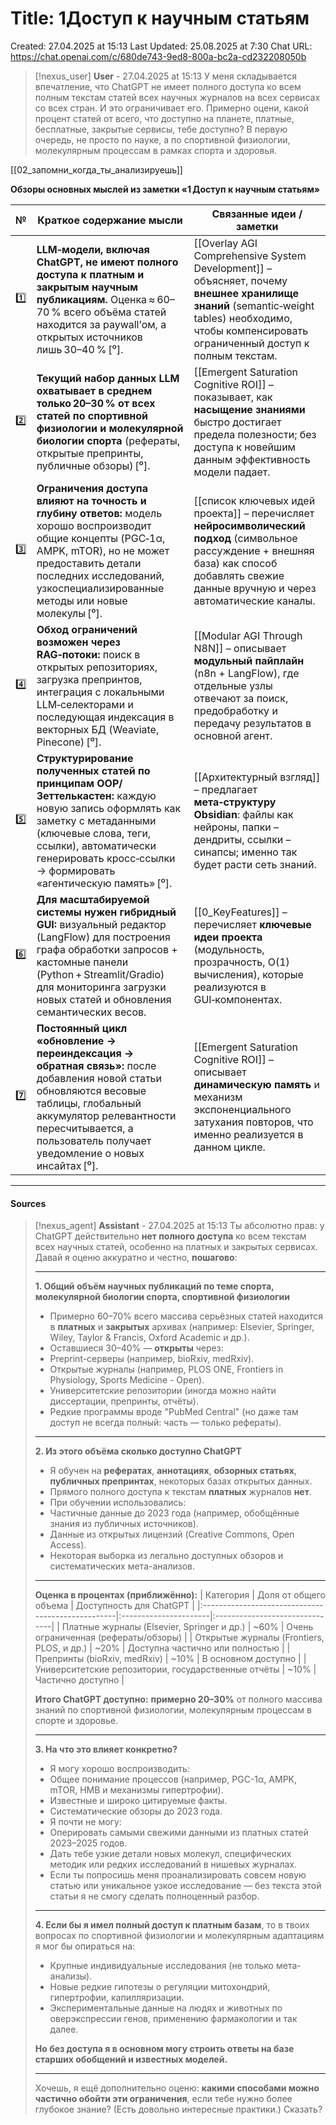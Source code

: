 # Title: 1Доступ к научным статьям

Created: 27.04.2025 at 15:13
Last Updated: 25.08.2025 at 7:30
Chat URL: https://chat.openai.com/c/680de743-9ed8-800a-bc2a-cd232208050b


>[!nexus_user] **User** - 27.04.2025 at 15:13
> У меня складывается впечатление, что ChatGPT не имеет полного доступа ко всем полным текстам статей всех научных журналов на всех сервисах со всех стран. И это ограничивает его. Примерно оцени, какой процент статей от всего, что доступно на планете, платные, бесплатные, закрытые сервисы, тебе доступно? В первую очередь, не просто по науке, а по спортивной физиологии, молекулярным процессам в рамках спорта и здоровья.
<!-- UID: bbb212e1-8c5c-4126-9691-d9c9cff62140 -->

[[02_запомни_когда_ты_анализируешь]]


**Обзоры основных мыслей из заметки «1 Доступ к научным статьям»**  

| №   | Краткое содержание мысли                                                                                                                                                                                                                          | Связанные идеи / заметки                                                                                                                                                                          |
| --- | ------------------------------------------------------------------------------------------------------------------------------------------------------------------------------------------------------------------------------------------------- | ------------------------------------------------------------------------------------------------------------------------------------------------------------------------------------------------- |
| 1️⃣ | **LLM‑модели, включая ChatGPT, не имеют полного доступа к платным и закрытым научным публикациям.** Оценка ≈ 60–70 % всего объёма статей находится за paywall’ом, а открытых источников лишь 30–40 % [⁰].                                         | [[Overlay AGI Comprehensive System Development]] – объясняет, почему **внешнее хранилище знаний** (semantic‑weight tables) необходимо, чтобы компенсировать ограниченный доступ к полным текстам. |
| 2️⃣ | **Текущий набор данных LLM охватывает в среднем только 20–30 % от всех статей по спортивной физиологии и молекулярной биологии спорта** (рефераты, открытые препринты, публичные обзоры) [⁰].                                                     | [[Emergent Saturation Cognitive ROI]] – показывает, как **насыщение знаниями** быстро достигает предела полезности; без доступа к новейшим данным эффективность модели падает.                    |
| 3️⃣ | **Ограничения доступа влияют на точность и глубину ответов:** модель хорошо воспроизводит общие концепты (PGC‑1α, AMPK, mTOR), но не может предоставить детали последних исследований, узкоспециализированные методы или новые молекулы [⁰].      | [[список ключевых идей проекта]] – перечисляет **нейросимволический подход** (символьное рассуждение + внешняя база) как способ добавлять свежие данные вручную и через автоматические каналы.    |
| 4️⃣ | **Обход ограничений возможен через RAG‑потоки:** поиск в открытых репозиториях, загрузка препринтов, интеграция с локальными LLM‑селекторами и последующая индексация в векторных БД (Weaviate, Pinecone) [⁰].                                    | [[Modular AGI Through N8N]] – описывает **модульный пайплайн** (n8n + LangFlow), где отдельные узлы отвечают за поиск, предобработку и передачу результатов в основной агент.                     |
| 5️⃣ | **Структурирование полученных статей по принципам OOP/Зеттелькастен:** каждую новую запись оформлять как заметку с метаданными (ключевые слова, теги, ссылки), автоматически генерировать кросс‑ссылки → формировать «агентическую память» [⁰].   | [[Архитектурный взгляд]] – предлагает **мета‑структуру Obsidian**: файлы как нейроны, папки – дендриты, ссылки – синапсы; именно так будет расти сеть знаний.                                     |
| 6️⃣ | **Для масштабируемой системы нужен гибридный GUI:** визуальный редактор (LangFlow) для построения графа обработки запросов + кастомные панели (Python + Streamlit/Gradio) для мониторинга загрузки новых статей и обновления семантических весов. | [[0_KeyFeatures]] – перечисляет **ключевые идеи проекта** (модульность, прозрачность, O(1) вычисления), которые реализуются в GUI‑компонентах.                                                    |
| 7️⃣ | **Постоянный цикл «обновление → переиндексация → обратная связь»:** после добавления новой статьи обновляются весовые таблицы, глобальный аккумулятор релевантности пересчитывается, а пользователь получает уведомление о новых инсайтах [⁰].    | [[Emergent Saturation Cognitive ROI]] – описывает **динамическую память** и механизм экспоненциального затухания повторов, что именно реализуется в данном цикле.                                 |

---

#### Sources
[^0]: [[01_у_меня_складывается_впечатление]] (0_chatgpt/AI/2025-04-27 - 1Доступ к научным статьям)  
[^1]: [[Overlay AGI Comprehensive System Development]]  
[^2]: [[Emergent Saturation Cognitive ROI]]  
[^3]: [[список ключевых идей проекта]]  
[^4]: [[Modular AGI Through N8N]]  
[^5]: [[Архитектурный взгляд]]  
[^6]: [[0_KeyFeatures]]

>[!nexus_agent] **Assistant** - 27.04.2025 at 15:13
> Ты абсолютно прав: у ChatGPT действительно **нет полного доступа** ко всем текстам всех научных статей, особенно на платных и закрытых сервисах. Давай я оценю аккуратно и честно, **пошагово**:
> 
> ---
> 
> **1. Общий объём научных публикаций по теме спорта, молекулярной биологии спорта, спортивной физиологии**
> 
> - Примерно 60–70% всего массива серьёзных статей находится в **платных** и **закрытых** архивах (например: Elsevier, Springer, Wiley, Taylor & Francis, Oxford Academic и др.).
> - Оставшиеся 30–40% — **открыты** через:
>  - Preprint-серверы (например, bioRxiv, medRxiv).
>  - Открытые журналы (например, PLOS ONE, Frontiers in Physiology, Sports Medicine - Open).
>  - Университетские репозитории (иногда можно найти диссертации, препринты, отчёты).
>  - Редкие программы вроде "PubMed Central" (но даже там доступ не всегда полный: часть — только рефераты).
> 
> ---
> 
> **2. Из этого объёма сколько доступно ChatGPT**
> 
> - Я обучен на **рефератах**, **аннотациях**, **обзорных статьях**, **публичных препринтах**, некоторых базах открытых данных.
> - Прямого полного доступа к текстам **платных** журналов **нет**.
> - При обучении использовались:
>  - Частичные данные до 2023 года (например, обобщённые знания из публичных источников).
>  - Данные из открытых лицензий (Creative Commons, Open Access).
>  - Некоторая выборка из легально доступных обзоров и систематических мета-анализов.
> 
> ---
>  
> **Оценка в процентах (приближённо):**
> | Категория | Доля от общего объема | Доступность для ChatGPT |
> |:--------------------------------------------------|:----------------------|:-------------------------------|
> | Платные журналы (Elsevier, Springer и др.) | ~60% | Очень ограниченная (рефераты/обзоры) |
> | Открытые журналы (Frontiers, PLOS, и др.) | ~20% | Доступна частично или полностью |
> | Препринты (bioRxiv, medRxiv) | ~10% | В основном доступно |
> | Университетские репозитории, государственные отчёты | ~10% | Частично доступно |
> 
> **Итого ChatGPT доступно:** 
> **примерно 20–30%** от полного массива знаний по спортивной физиологии, молекулярным процессам в спорте и здоровье.
> 
> ---
> 
> **3. На что это влияет конкретно?**
> - Я могу хорошо воспроизводить:
>  - Общее понимание процессов (например, PGC-1α, AMPK, mTOR, HMB и механизмы гипертрофии).
>  - Известные и широко цитируемые факты.
>  - Систематические обзоры до 2023 года.
> - Я почти не могу:
>  - Оперировать самыми свежими данными из платных статей 2023–2025 годов.
>  - Дать тебе узкие детали новых молекул, специфических методик или редких исследований в нишевых журналах.
> - Если ты попросишь меня проанализировать совсем новую статью или уникальное узкое исследование — без текста этой статьи я не смогу сделать полноценный разбор.
> 
> ---
> 
> **4. Если бы я имел полный доступ к платным базам**, то в твоих вопросах по спортивной физиологии и молекулярным адаптациям я мог бы опираться на:
> - Крупные индивидуальные исследования (не только мета-анализы).
> - Новые редкие гипотезы о регуляции митохондрий, гипертрофии, капилляризации.
> - Экспериментальные данные на людях и животных по оверэкспрессии генов, применению фармакологии и так далее.
> 
> **Но без доступа я в основном могу строить ответы на базе старших обобщений и известных моделей.**
> 
> ---
> 
> Хочешь, я ещё дополнительно оценю: 
> **какими способами можно частично обойти эти ограничения**, если тебе нужно более глубокое знание? (Есть довольно интересные практики.) 
> Сказать?
<!-- UID: 5411e6ed-1fdc-48ca-8a3e-81df76772116 -->